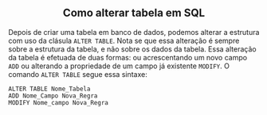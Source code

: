 ## <center>Como alterar tabela em SQL</center>

Depois de criar uma tabela em banco de dados, podemos alterar a estrutura com uso da clásula ``ALTER TABLE``. Nota se que essa alteração é sempre sobre a estrutura da tabela, e não sobre os dados da tabela.
Essa alteração da tabela é efetuada de duas formas: ou acrescentando um novo campo ``ADD`` ou alterando a propriedade de um campo já existente ``MODIFY``. O comando ``ALTER TABLE`` segue essa sintaxe:

```
ALTER TABLE Nome_Tabela
ADD Nome_Campo Nova_Regra
MODIFY Nome_campo Nova_Regra
```
